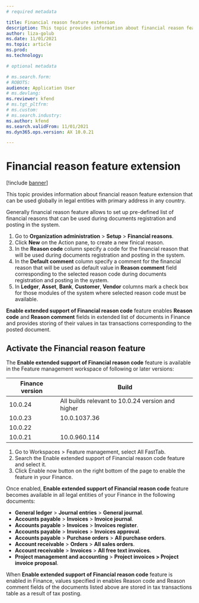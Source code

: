 ```yaml
---
# required metadata

title: Financial reason feature extension
description: This topic provides information about financial reason feature extension that can be used globally in legal entities with primary address in any country.
author: liza-golub
ms.date: 11/01/2021
ms.topic: article
ms.prod: 
ms.technology: 

# optional metadata

# ms.search.form: 
# ROBOTS: 
audience: Application User
# ms.devlang: 
ms.reviewer: kfend
# ms.tgt_pltfrm: 
# ms.custom: 
# ms.search.industry: 
ms.author: kfend
ms.search.validFrom: 11/01/2021
ms.dyn365.ops.version: AX 10.0.21

---
```


# Financial reason feature extension

[!include [banner](../includes/banner.md)]

This topic provides information about financial reason feature extension that can be used globally in legal entities with primary address in any country.

Generally financial reason feature allows to set up pre-defined list of financial reasons that can be used during documents registration and posting in the system. 

1.	Go to **Organization administration** > **Setup** > **Financial reasons**.
2.	Click **New** on the Action pane, to create a new finical reason.
3.	In the **Reason code** column specify a code for the financial reason that will be used during documents registration and posting in the system.
4.	In the **Default comment** column specify a comment for the financial reason that will be used as default value in **Reason comment** field corresponding to the selected reason code during documents registration and posting in the system.
5.	In **Ledger**, **Asset**, **Bank**, **Customer**, **Vendor** columns mark a check box for those modules of the system where selected reason code must be available.

**Enable extended support of Financial reason code** feature enables **Reason code** and **Reason comment** fields in extended list of documents in Finance and provides storing of their values in tax transactions corresponding to the posted document.

## Activate the Financial reason feature

The **Enable extended support of Financial reason code** feature is available in the Feature management workspace of following or later versions:

| **Finance version** | **Build**                                         |
|---------------------|---------------------------------------------------|
| 10.0.24             | All builds relevant to 10.0.24 version and higher |
| 10.0.23             | 10.0.1037.36                                      |
| 10.0.22             |  |
| 10.0.21             | 10.0.960.114                                      |

1.	Go to Workspaces > Feature management, select All FastTab.
2.	Search the Enable extended support of Financial reason code feature and select it.
3.	Click Enable now button on the right bottom of the page to enable the feature in your Finance.

Once enabled,  **Enable extended support of Financial reason code** feature becomes available in all legal entities of your Finance in the following documents:

-	**General ledger** > **Journal entries** > **General journal**.
-	**Accounts payable** > **Invoices** > **Invoice journal**.
-	**Accounts payable** > **Invoices** > **Invoices register**.
-	**Accounts payable** > **Invoices** > **Invoices approval**.
-	**Accounts payable** > **Purchase orders** > **All purchase orders**.
-	**Account receivable** > **Orders** > **All sales orders**.
-	**Account receivable** > **Invoices** > **All free text invoices**.
-	**Project management and accounting** > **Project invoices > Project invoice proposal**.

When **Enable extended support of Financial reason code** feature is enabled in Finance, values specified in enables Reason code and Reason comment fields of the documents listed above are stored in tax transactions table as a result of tax posting.

